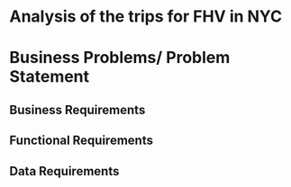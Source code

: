 # Analysis of the trips for FHV in NYC

# Business Problems/ Problem Statement

## Business Requirements

## Functional Requirements

## Data Requirements
